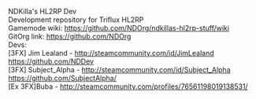 NDKilla's HL2RP Dev <br>
Development repository for Triflux HL2RP <br>
Gamemode wiki: https://github.com/NDOrg/ndkillas-hl2rp-stuff/wiki <br>
GitOrg link: https://github.com/NDOrg <br>
Devs: <br>
[3FX] Jim Lealand - http://steamcommunity.com/id/JimLealand https://github.com/NDDev <br>
[3FX] Subject_Alpha - http://steamcommunity.com/id/Subject_Alpha https://github.com/SubjectAlpha/ <br>
[Ex 3FX]Buba - http://steamcommunity.com/profiles/76561198019138531/ <br>


